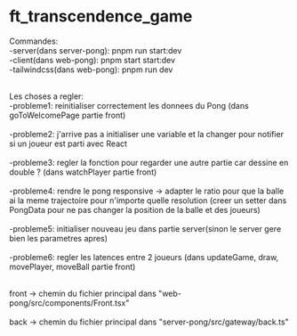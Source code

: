 # ft_transcendence_game

Commandes: <br>
-server(dans server-pong): pnpm run start:dev<br>
-client(dans web-pong): pnpm start start:dev<br>
-tailwindcss(dans web-pong): pnpm run dev<br><br>

Les choses a regler: <br>
-probleme1: reinitialiser correctement les donnees du Pong (dans goToWelcomePage partie front)<br><br>
-probleme2: j'arrive pas a initialiser une variable et la changer pour notifier si un joueur est parti avec React<br><br>
-probleme3: regler la fonction pour regarder une autre partie car dessine en double ? (dans watchPlayer partie front)<br><br>
-probleme4: rendre le pong responsive -> adapter le ratio pour que la balle ai la meme trajectoire pour n'importe quelle resolution (creer un setter dans PongData pour ne pas changer la position de la balle et des joueurs)<br><br>
-probleme5: initialiser nouveau jeu dans partie server(sinon le server gere bien les parametres apres)<br><br>
-probleme6: regler les latences entre 2 joueurs (dans updateGame, draw, movePlayer, moveBall partie front)<br><br>

front -> chemin du fichier principal dans "web-pong/src/components/Front.tsx"<br><br>
back -> chemin du fichier principal dans "server-pong/src/gateway/back.ts"<br><br>
